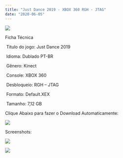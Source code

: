 ```yaml
---
title: "Just Dance 2019 - XBOX 360 RGH - JTAG"
date: "2020-06-05"
---
```


![](https://1.bp.blogspot.com/-D-4Z-kiDB98/XtmG45fV6TI/AAAAAAAAKDo/6uOkNYqf8I4TSbIbxHzwSURcidmMUaT4wCK4BGAsYHg/s320/just-dance-2019-xbox-360-midia-fisica-lacrado-pt-br-D_NQ_NP_662065-MLB28496053064_102018-F.jpg)

Ficha Técnica

 Titulo do jogo: Just Dance 2019

 Idioma: Dublado PT-BR

 Gênero: Kinect

 Console: XBOX 360

 Desbloqueio: RGH – JTAG

 Formato: Default.XEX

 Tamanho: 7,12 GB

Clique Abaixo para fazer o Download Automaticamente:

[![](https://1.bp.blogspot.com/-eNerQjlxWXg/Xsyoy1YwxPI/AAAAAAAAG8o/qs-0XGNQDR4jSn0uGinE3EzKZZ6GoZnEACPcBGAYYCw/s1600/LINK1.png)](https://zee.gl/Awlc)

Screenshots:

[![](https://1.bp.blogspot.com/-ndm0vINH5Rs/XtmG4QFwhuI/AAAAAAAAKDk/UkHnS_8pbt4YfuQKi-NvIFyAuWm2fDpXACK4BGAsYHg/w400-h225/20192.jpg)](https://1.bp.blogspot.com/-ndm0vINH5Rs/XtmG4QFwhuI/AAAAAAAAKDk/UkHnS_8pbt4YfuQKi-NvIFyAuWm2fDpXACK4BGAsYHg/s1920/20192.jpg)

[![](https://1.bp.blogspot.com/-NEr6o_oStv4/XtmG3h-iIPI/AAAAAAAAKDg/hw800PN7xFk-0sILvMC3QH1psns-tRq3ACK4BGAsYHg/w400-h225/2019.jpg)](https://1.bp.blogspot.com/-NEr6o_oStv4/XtmG3h-iIPI/AAAAAAAAKDg/hw800PN7xFk-0sILvMC3QH1psns-tRq3ACK4BGAsYHg/s1280/2019.jpg)
